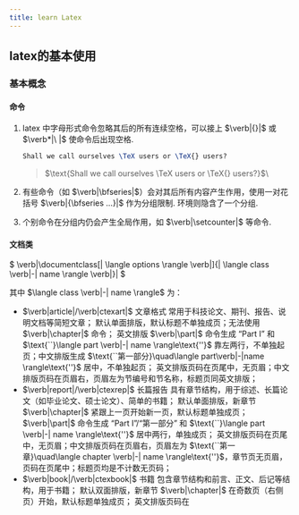 ```yaml
---
title: learn Latex
---
```


## latex的基本使用

### 基本概念

#### 命令

1. latex 中字母形式命令忽略其后的所有连续空格，可以接上 $\verb|{}|$ 或 $\verb*|\ |$ 使命令后出现空格.

    ```latex
    Shall we call ourselves \TeX users or \TeX{} users?
    ```
  
    > $\text{Shall we call ourselves \TeX users or \TeX{} users?}$\
2. 有些命令（如 $\verb|\bfseries|$）会对其后所有内容产生作用，使用一对花括号 $\verb|{\bfseries ...}|$ 作为分组限制. 环境则隐含了一个分组.
3. 个别命令在分组内仍会产生全局作用，如 $\verb|\setcounter|$ 等命令.

#### 文档类

$
\verb|\documentclass[| \langle options \rangle \verb|]{| \langle class \verb|-| name \rangle \verb|}|
$

其中 $\langle class \verb|-| name \rangle$ 为：

- $\verb|article|/\verb|ctexart|$ 文章格式
  常用于科技论文、期刊、报告、说明文档等简短文章；
  默认单面排版，默认标题不单独成页；无法使用 $\verb|\chapter|$ 命令；
  英文排版 $\verb|\part|$ 命令生成 $\text{``Part I''}$ 和 $\text{``}\langle part \verb|-| name \rangle\text{''}$ 靠左两行，不单独起页；中文排版生成 $\text{``第一部分}\quad\langle part\verb|-|name \rangle\text{''}$ 居中，不单独起页；
  英文排版页码在页尾中，无页眉；中文排版页码在页眉右，页眉左为节编号和节名称，标题页同英文排版；
- $\verb|report|/\verb|ctexrep|$ 长篇报告
  具有章节结构，用于综述、长篇论文（如毕业论文、硕士论文）、简单的书籍；
  默认单面排版，新章节 $\verb|\chapter|$ 紧跟上一页开始新一页，默认标题单独成页；
  $\verb|\part|$ 命令生成 $\text{``Part I''}/\text{``第一部分''}$ 和 $\text{``}\langle part \verb|-| name \rangle\text{''}$ 居中两行，单独成页；
  英文排版页码在页尾中，无页眉；中文排版页码在页眉右，页眉左为 $\text{``第一章}\quad\langle chapter \verb|-| name \rangle\text{''}$，章节页无页眉，页码在页尾中；标题页均是不计数无页码；
- $\verb|book|/\verb|ctexbook|$ 书籍
  包含章节结构和前言、正文、后记等结构，用于书籍；
  默认双面排版，新章节 $\verb|\chapter|$ 在奇数页（右侧页）开始，默认标题单独成页；
  英文排版页码在
